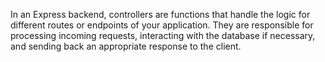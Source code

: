 In an Express backend, controllers are functions that handle the logic for different routes or endpoints of your application. They are responsible for processing incoming requests, interacting with the database if necessary, and sending back an appropriate response to the client.
